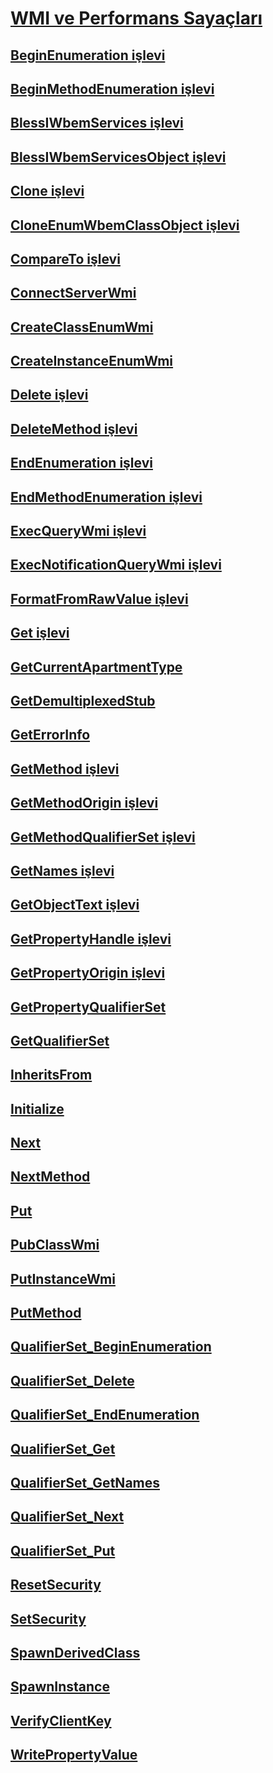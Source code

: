 # [ WMI ve Performans Sayaçları ](index.md)
## [BeginEnumeration işlevi](beginenumeration.md)
## [BeginMethodEnumeration işlevi](beginmethodenumeration.md)
## [BlessIWbemServices işlevi](blessiwbemservices.md)
## [BlessIWbemServicesObject işlevi](blessiwbemservicesobject.md)
## [Clone işlevi](clone.md)
## [CloneEnumWbemClassObject işlevi](cloneenumwbemclassobject.md)
## [CompareTo işlevi](compareto.md)
## [ConnectServerWmi](connectserverwmi.md)
## [CreateClassEnumWmi](createclassenumwmi.md)
## [CreateInstanceEnumWmi](createinstanceenumwmi.md)
## [Delete işlevi](delete.md)
## [DeleteMethod işlevi](deletemethod.md)
## [EndEnumeration işlevi](endenumeration.md)
## [EndMethodEnumeration işlevi](endmethodenumeration.md)
## [ExecQueryWmi işlevi](execquerywmi.md)
## [ExecNotificationQueryWmi işlevi](execnotificationquerywmi.md)
## [FormatFromRawValue işlevi](formatfromrawvalue.md)
## [Get işlevi](get.md)
## [GetCurrentApartmentType](getcurrentapartmenttype.md)
## [GetDemultiplexedStub](getdemultiplexedstub.md)
## [GetErrorInfo](geterrorinfo.md) 
## [GetMethod işlevi](getmethod.md)
## [GetMethodOrigin işlevi](getmethodorigin.md)
## [GetMethodQualifierSet işlevi](getmethodqualifierset.md)
## [GetNames işlevi](getnames.md)
## [GetObjectText işlevi](getobjecttext.md)
## [GetPropertyHandle işlevi](getpropertyhandle.md)
## [GetPropertyOrigin işlevi](getpropertyorigin.md)
## [GetPropertyQualifierSet](getpropertyqualifierset.md)
## [GetQualifierSet](getqualifierset.md)
## [InheritsFrom](inheritsfrom.md)
## [Initialize](initialize.md)
## [Next](next.md)
## [NextMethod](nextmethod.md)
## [Put](put.md)
## [PubClassWmi](putclasswmi.md)
## [PutInstanceWmi](putinstancewmi.md)
## [PutMethod](putmethod.md)
## [QualifierSet_BeginEnumeration](qualifierset-beginenumeration.md)
## [QualifierSet_Delete](qualifierset-delete.md)
## [QualifierSet_EndEnumeration](qualifierset-endenumeration.md)
## [QualifierSet_Get](qualifierset-get.md)
## [QualifierSet_GetNames](qualifierset-getnames.md)
## [QualifierSet_Next](qualifierset-next.md)
## [QualifierSet_Put](qualifierset-put.md)
## [ResetSecurity](resetsecurity.md)
## [SetSecurity](setsecurity.md)
## [SpawnDerivedClass](spawnderivedclass.md)
## [SpawnInstance](spawninstance.md)
## [VerifyClientKey](verifyclientkey.md)
## [WritePropertyValue](writepropertyvalue.md)
